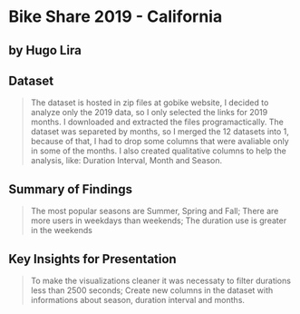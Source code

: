 # Bike Share 2019 - California
## by Hugo Lira


## Dataset

> The dataset is hosted in zip files at gobike website, I decided to analyze only the 2019 data, so I only selected the links for 2019 months. I downloaded and extracted the files programactically.
> The dataset was separeted by months, so I merged the 12 datasets into 1, because of that, I had to drop some columns that were avaliable only in some of the months.
> I also created qualitative columns to help the analysis, like: Duration Interval, Month and Season.

## Summary of Findings

> The most popular seasons are Summer, Spring and Fall;
> There are more users in weekdays than weekends;
> The duration use is greater in the weekends

## Key Insights for Presentation

> To make the visualizations cleaner it was necessaty to filter durations less than 2500 seconds;
> Create new columns in the dataset with informations about season, duration interval and months.
